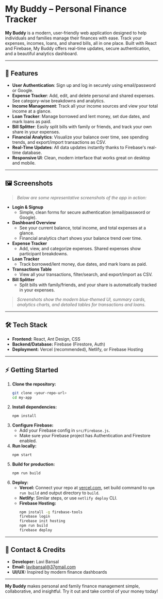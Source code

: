 # My Buddy – Personal Finance Tracker

**My Buddy** is a modern, user-friendly web application designed to help individuals and families manage their finances with ease. Track your expenses, incomes, loans, and shared bills, all in one place. Built with React and Firebase, My Buddy offers real-time updates, secure authentication, and a beautiful analytics dashboard.

---

## 🚀 Features

- **User Authentication**: Sign up and log in securely using email/password or Google.
- **Expense Tracker**: Add, edit, and delete personal and shared expenses. See category-wise breakdowns and analytics.
- **Income Management**: Track all your income sources and view your total income at a glance.
- **Loan Tracker**: Manage borrowed and lent money, set due dates, and mark loans as paid.
- **Bill Splitter**: Easily split bills with family or friends, and track your own share in your expenses.
- **Financial Analytics**: Visualize your balance over time, see spending trends, and export/import transactions as CSV.
- **Real-Time Updates**: All data updates instantly thanks to Firebase's real-time database.
- **Responsive UI**: Clean, modern interface that works great on desktop and mobile.

---

## 🖼️ Screenshots

> _Below are some representative screenshots of the app in action:_

- **Login & Signup**
  - Simple, clean forms for secure authentication (email/password or Google).
- **Dashboard Overview**
  - See your current balance, total income, and total expenses at a glance.
  - Financial analytics chart shows your balance trend over time.
- **Expense Tracker**
  - Add, view, and categorize expenses. Shared expenses show participant breakdowns.
- **Loan Tracker**
  - Track borrowed/lent money, due dates, and mark loans as paid.
- **Transactions Table**
  - View all your transactions, filter/search, and export/import as CSV.
- **Bill Splitter**
  - Split bills with family/friends, and your share is automatically tracked in your expenses.

> _Screenshots show the modern blue-themed UI, summary cards, analytics charts, and detailed tables for transactions and loans._

---

## 🛠️ Tech Stack
- **Frontend:** React, Ant Design, CSS
- **Backend/Database:** Firebase (Firestore, Auth)
- **Deployment:** Vercel (recommended), Netlify, or Firebase Hosting

---

## ⚡ Getting Started

1. **Clone the repository:**
   ```bash
   git clone <your-repo-url>
   cd my-app
   ```
2. **Install dependencies:**
   ```bash
   npm install
   ```
3. **Configure Firebase:**
   - Add your Firebase config in `src/Firebase.js`.
   - Make sure your Firebase project has Authentication and Firestore enabled.
4. **Run locally:**
   ```bash
   npm start
   ```
5. **Build for production:**
   ```bash
   npm run build
   ```
6. **Deploy:**
   - **Vercel:** Connect your repo at [vercel.com](https://vercel.com/), set build command to `npm run build` and output directory to `build`.
   - **Netlify:** Similar steps, or use `netlify deploy` CLI.
   - **Firebase Hosting:**
     ```bash
     npm install -g firebase-tools
     firebase login
     firebase init hosting
     npm run build
     firebase deploy
     ```

---

## 📧 Contact & Credits
- **Developer:** Lavi Bansal
- **Email:** lavibansal@37gmail.com
- **UI/UX:** Inspired by modern finance dashboards

---

**My Buddy** makes personal and family finance management simple, collaborative, and insightful. Try it out and take control of your money today!

